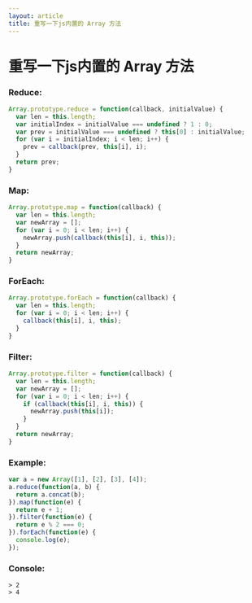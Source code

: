 ```yaml
---
layout: article
title: 重写一下js内置的 Array 方法
---
```


# 重写一下js内置的 Array 方法

### Reduce:
``` javascript
Array.prototype.reduce = function(callback, initialValue) {
  var len = this.length;
  var initialIndex = initialValue === undefined ? 1 : 0;
  var prev = initialValue === undefined ? this[0] : initialValue;
  for (var i = initialIndex; i < len; i++) {
    prev = callback(prev, this[i], i);
  }
  return prev;
}
```

### Map:
``` javascript
Array.prototype.map = function(callback) {
  var len = this.length;
  var newArray = [];
  for (var i = 0; i < len; i++) {
    newArray.push(callback(this[i], i, this));
  }
  return newArray;
}
```

### ForEach:
``` javascript
Array.prototype.forEach = function(callback) {
  var len = this.length;
  for (var i = 0; i < len; i++) {
    callback(this[i], i, this);
  }
}
```

### Filter:
``` javascript
Array.prototype.filter = function(callback) {
  var len = this.length;
  var newArray = [];
  for (var i = 0; i < len; i++) {
    if (callback(this[i], i, this)) {
      newArray.push(this[i]);
    }
  }
  return newArray;
}
```

### Example:
``` javascript
var a = new Array([1], [2], [3], [4]);
a.reduce(function(a, b) {
  return a.concat(b);
}).map(function(e) {
  return e + 1;
}).filter(function(e) {
  return e % 2 === 0;
}).forEach(function(e) {
  console.log(e);
});
```

### Console:
```
> 2
> 4
```
